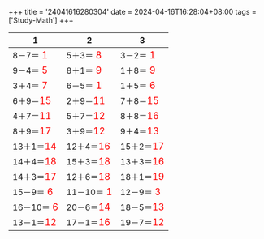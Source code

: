 +++ 
title = '24041616280304' 
date = 2024-04-16T16:28:04+08:00 
tags = ['Study-Math'] 
+++ 

1 | 2 | 3 
-- | -- | -- 
8－7＝<font color=red size=4> 1</font> | 5＋3＝<font color=red size=4> 8</font> | 3－2＝<font color=red size=4> 1</font> 
9－4＝<font color=red size=4> 5</font> | 8＋1＝<font color=red size=4> 9</font> | 1＋8＝<font color=red size=4> 9</font> 
3＋4＝<font color=red size=4> 7</font> | 6－5＝<font color=red size=4> 1</font> | 1＋5＝<font color=red size=4> 6</font> 
6＋9＝<font color=red size=4>15</font> | 2＋9＝<font color=red size=4>11</font> | 7＋8＝<font color=red size=4>15</font> 
4＋7＝<font color=red size=4>11</font> | 5＋7＝<font color=red size=4>12</font> | 8＋8＝<font color=red size=4>16</font> 
8＋9＝<font color=red size=4>17</font> | 3＋9＝<font color=red size=4>12</font> | 9＋4＝<font color=red size=4>13</font> 
13＋1＝<font color=red size=4>14</font> | 12＋4＝<font color=red size=4>16</font> | 15＋2＝<font color=red size=4>17</font> 
14＋4＝<font color=red size=4>18</font> | 15＋3＝<font color=red size=4>18</font> | 13＋3＝<font color=red size=4>16</font> 
14＋3＝<font color=red size=4>17</font> | 12＋6＝<font color=red size=4>18</font> | 18＋1＝<font color=red size=4>19</font> 
15－9＝<font color=red size=4> 6</font> | 11－10＝<font color=red size=4> 1</font> | 12－9＝<font color=red size=4> 3</font> 
16－10＝<font color=red size=4> 6</font> | 20－6＝<font color=red size=4>14</font> | 18－5＝<font color=red size=4>13</font> 
13－1＝<font color=red size=4>12</font> | 17－1＝<font color=red size=4>16</font> | 19－7＝<font color=red size=4>12</font> 

